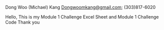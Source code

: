 Dong Woo (Michael) Kang 
Dongwoomkang@gmail.com; (303)817-6020

Hello, This is my Module 1 Challenge Excel Sheet and Module 1 Challenge Code
Thank you
